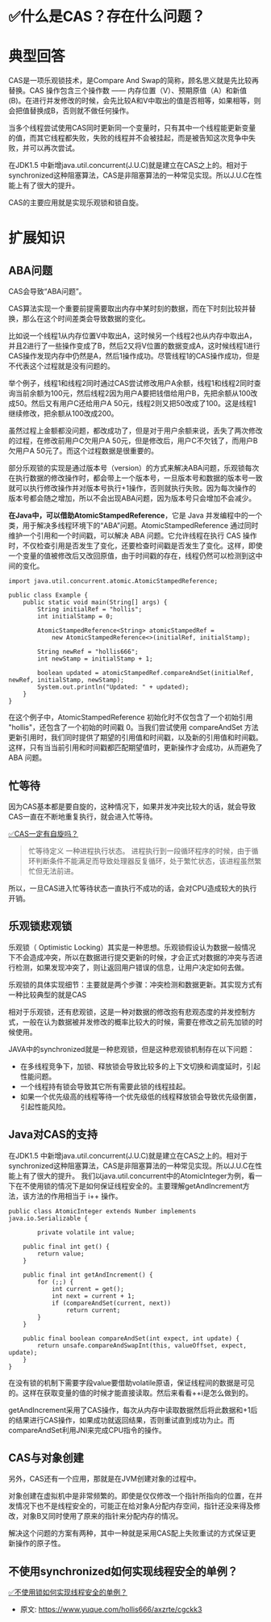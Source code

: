 # ✅什么是CAS？存在什么问题？
<!--page header-->

<a name="TwxYx"></a>
# 典型回答

CAS是一项乐观锁技术，是Compare And Swap的简称，顾名思义就是先比较再替换。CAS 操作包含三个操作数 —— 内存位置（V）、预期原值（A）和新值(B)。在进行并发修改的时候，会先比较A和V中取出的值是否相等，如果相等，则会把值替换成B，否则就不做任何操作。

当多个线程尝试使用CAS同时更新同一个变量时，只有其中一个线程能更新变量的值，而其它线程都失败，失败的线程并不会被挂起，而是被告知这次竞争中失败，并可以再次尝试。

在JDK1.5 中新增java.util.concurrent(J.U.C)就是建立在CAS之上的。相对于synchronized这种阻塞算法，CAS是非阻塞算法的一种常见实现。所以J.U.C在性能上有了很大的提升。

CAS的主要应用就是实现乐观锁和锁自旋。
<a name="llaxY"></a>
# 扩展知识

<a name="Ywfn9"></a>
## ABA问题

CAS会导致“ABA问题”。

CAS算法实现一个重要前提需要取出内存中某时刻的数据，而在下时刻比较并替换，那么在这个时间差类会导致数据的变化。

比如说一个线程1从内存位置V中取出A，这时候另一个线程2也从内存中取出A，并且2进行了一些操作变成了B，然后2又将V位置的数据变成A，这时候线程1进行CAS操作发现内存中仍然是A，然后1操作成功。尽管线程1的CAS操作成功，但是不代表这个过程就是没有问题的。

举个例子，线程1和线程2同时通过CAS尝试修改用户A余额，线程1和线程2同时查询当前余额为100元，然后线程2因为用户A要把钱借给用户B，先把余额从100改成50。然后又有用户C还给用户A 50元，线程2则又把50改成了100。这是线程1继续修改，把余额从100改成200。

虽然过程上金额都没问题，都改成功了，但是对于用户余额来说，丢失了两次修改的过程，在修改前用户C欠用户A 50元，但是修改后，用户C不欠钱了，而用户B欠用户A 50元了。而这个过程数据是很重要的。

部分乐观锁的实现是通过版本号（version）的方式来解决ABA问题，乐观锁每次在执行数据的修改操作时，都会带上一个版本号，一旦版本号和数据的版本号一致就可以执行修改操作并对版本号执行+1操作，否则就执行失败。因为每次操作的版本号都会随之增加，所以不会出现ABA问题，因为版本号只会增加不会减少。  

**在Java中，可以借助AtomicStampedReference**，它是 Java 并发编程中的一个类，用于解决多线程环境下的“ABA”问题。AtomicStampedReference 通过同时维护一个引用和一个时间戳，可以解决 ABA 问题。它允许线程在执行 CAS 操作时，不仅检查引用是否发生了变化，还要检查时间戳是否发生了变化。这样，即使一个变量的值被修改后又改回原值，由于时间戳的存在，线程仍然可以检测到这中间的变化。

```
import java.util.concurrent.atomic.AtomicStampedReference;

public class Example {
    public static void main(String[] args) {
        String initialRef = "hollis";
        int initialStamp = 0;

        AtomicStampedReference<String> atomicStampedRef =
            new AtomicStampedReference<>(initialRef, initialStamp);

        String newRef = "hollis666";
        int newStamp = initialStamp + 1;

        boolean updated = atomicStampedRef.compareAndSet(initialRef, newRef, initialStamp, newStamp);
        System.out.println("Updated: " + updated);
    }
}

```

在这个例子中，AtomicStampedReference 初始化时不仅包含了一个初始引用 "hollis"，还包含了一个初始的时间戳 0。当我们尝试使用 compareAndSet 方法更新引用时，我们同时提供了期望的引用值和时间戳，以及新的引用值和时间戳。这样，只有当当前引用和时间戳都匹配期望值时，更新操作才会成功，从而避免了 ABA 问题。

<a name="C3ufV"></a>
## 忙等待
因为CAS基本都是要自旋的，这种情况下，如果并发冲突比较大的话，就会导致CAS一直在不断地重复执行，就会进入忙等待。

[✅CAS一定有自旋吗？](https://www.yuque.com/hollis666/axzrte/cle1ag1rfu3uuwzg?view=doc_embed)

> 忙等待定义 一种进程执行状态。 进程执行到一段循环程序的时候，由于循环判断条件不能满足而导致处理器反复循环，处于繁忙状态，该进程虽然繁忙但无法前进。


所以，一旦CAS进入忙等待状态一直执行不成功的话，会对CPU造成较大的执行开销。

<a name="ykyEx"></a>
## 乐观锁悲观锁

乐观锁（ Optimistic Locking）其实是一种思想。乐观锁假设认为数据一般情况下不会造成冲突，所以在数据进行提交更新的时候，才会正式对数据的冲突与否进行检测，如果发现冲突了，则让返回用户错误的信息，让用户决定如何去做。

乐观锁的具体实现细节：主要就是两个步骤：冲突检测和数据更新。其实现方式有一种比较典型的就是CAS

相对于乐观锁，还有悲观锁，这是一种对数据的修改抱有悲观态度的并发控制方式，一般在认为数据被并发修改的概率比较大的时候，需要在修改之前先加锁的时候使用。

JAVA中的synchronized就是一种悲观锁，但是这种悲观锁机制存在以下问题：

- 在多线程竞争下，加锁、释放锁会导致比较多的上下文切换和调度延时，引起性能问题。
- 一个线程持有锁会导致其它所有需要此锁的线程挂起。
- 如果一个优先级高的线程等待一个优先级低的线程释放锁会导致优先级倒置，引起性能风险。

<a name="qObry"></a>
## Java对CAS的支持

在JDK1.5 中新增java.util.concurrent(J.U.C)就是建立在CAS之上的。相对于synchronized这种阻塞算法，CAS是非阻塞算法的一种常见实现。所以J.U.C在性能上有了很大的提升。
我们以java.util.concurrent中的AtomicInteger为例，看一下在不使用锁的情况下是如何保证线程安全的。主要理解getAndIncrement方法，该方法的作用相当于 i++ 操作。

```
public class AtomicInteger extends Number implements java.io.Serializable {  

        private volatile int value;  

    public final int get() {  
        return value;  
    }  

    public final int getAndIncrement() {  
        for (;;) {  
            int current = get();  
            int next = current + 1;  
            if (compareAndSet(current, next))  
                return current;  
        }  
    }  

    public final boolean compareAndSet(int expect, int update) {  
        return unsafe.compareAndSwapInt(this, valueOffset, expect, update);  
    }  
}
```

在没有锁的机制下需要字段value要借助volatile原语，保证线程间的数据是可见的。这样在获取变量的值的时候才能直接读取。然后来看看++i是怎么做到的。

getAndIncrement采用了CAS操作，每次从内存中读取数据然后将此数据和+1后的结果进行CAS操作，如果成功就返回结果，否则重试直到成功为止。而compareAndSet利用JNI来完成CPU指令的操作。

<a name="ehDRH"></a>
## CAS与对象创建

另外，CAS还有一个应用，那就是在JVM创建对象的过程中。

对象创建在虚拟机中是非常频繁的。即使是仅仅修改一个指针所指向的位置，在并发情况下也不是线程安全的，可能正在给对象A分配内存空间，指针还没来得及修改，对象B又同时使用了原来的指针来分配内存的情况。

解决这个问题的方案有两种，其中一种就是采用CAS配上失败重试的方式保证更新操作的原子性。

<a name="uxKNR"></a>
## 不使用synchronized如何实现线程安全的单例？

[✅不使用锁如何实现线程安全的单例？](https://www.yuque.com/hollis666/axzrte/zfwetw?view=doc_embed)


<!--page footer-->
- 原文: <https://www.yuque.com/hollis666/axzrte/cgckk3>